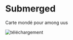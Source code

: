 # Submerged
Carte mondé pour among uus


![téléchargement](https://github.com/Yougha789/Submerged/assets/151661172/1bdb3cf8-f16e-4206-adc6-a7d990a1e96e)

